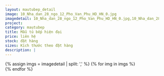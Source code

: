 ```yaml
---
layout: mautubep_detail
image: 10_Nha_dan_28_ngo_12_Pho_Van_Phu_HD_HN_0.jpg
imagedetail: 10_Nha_dan_28_ngo_12_Pho_Van_Phu_HD_HN_0.jpg,10_Nha_dan_28_ngo_12_Pho_Van_Phu_HD_HN_1.jpg,10_Nha_dan_28_ngo_12_Pho_Van_Phu_HD_HN_2.jpg
project:
category: mautubep
title: Mẫu tủ bếp hiện đại
price: liên hệ
stock: đặt hàng
sizes: Kích thước theo đặt hàng
description: |
---
```

<section class="no-padding" id="two">
	<div class="container-fluid">
	<div class="row-no-gutters">
	{% assign imgs = imagedetail | split: ',' %}
	{% for img in imgs %}
	   <div class="col-lg-6 col-sm-6 col-md-6"> 
			<a href="#" class="portfolio-box">
			<img src="{{site.baseurl}}/assets/images/tubep/{{img}}" class="image main" alt="">
			</a>
		</div>
	{% endfor %}			
	</div>
	</div>
</section>